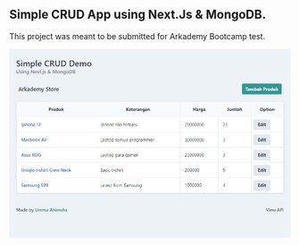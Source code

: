 ## Simple CRUD App using Next.Js & MongoDB.

This project was meant to be submitted for Arkademy Bootcamp test.

![Screenshot of Todo App](./public/screenshot.png)
